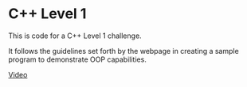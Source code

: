 # C++ Level 1

This is code for a C++ Level 1 challenge.

It follows the guidelines set forth by the webpage in creating a sample program to demonstrate OOP capabilities.

[Video](https://drive.google.com/a/oregonstate.edu/file/d/0B3u7w5dlfJRAN3FpVGdMaE9TS2c/view?usp=sharing)
